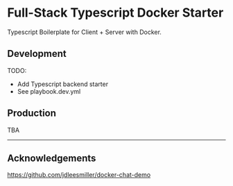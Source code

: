 # Full-Stack Typescript Docker Starter

Typescript Boilerplate for Client + Server with Docker.

## Development

TODO:

- Add Typescript backend starter
- See playbook.dev.yml

## Production

TBA

---

## Acknowledgements

https://github.com/jdleesmiller/docker-chat-demo
